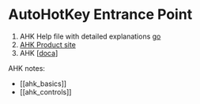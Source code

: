 # AutoHotKey Entrance Point

1. AHK Help file with detailed explanations [go](https://youtu.be/XH4O0qlAuCY?t=887)
2. [AHK Product site](https://www.autohotkey.com/)
3. AHK [[doca](https://www.autohotkey.com/docs/v2/)]


AHK notes:
- [[ahk_basics]]
- [[ahk_controls]]